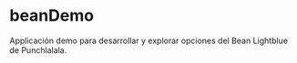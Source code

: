 # beanDemo
Applicación demo para desarrollar y explorar opciones del Bean Lightblue de Punchlalala.
